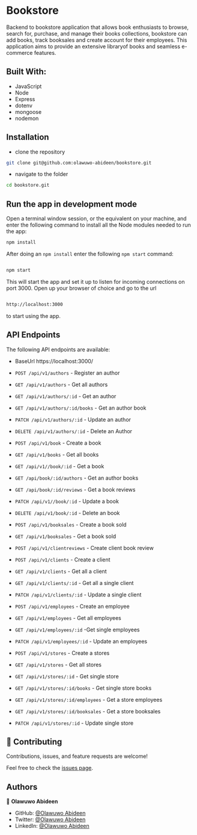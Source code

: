 # Bookstore

Backend to bookstore application that allows book enthusiasts to browse, search for, purchase, and manage their
books collections, bookstore can add books, track booksales and create account for their employees. This application aims to provide an extensive libraryof books and seamless e-commerce features.

## Built With:

- JavaScript
- Node
- Express
- dotenv
- mongoose
- nodemon

## Installation

- clone the repository

```sh
git clone git@github.com:olawuwo-abideen/bookstore.git
```

- navigate to the folder

```sh
cd bookstore.git
```

## Run the app in development mode

Open a terminal window session, or the equivalent on your machine, and enter the following command to install all the
Node modules needed to run the app:

```sh
npm install
```

After doing an `npm install` enter the following `npm start` command:

```sh

npm start

```

This will start the app and set it up to listen for incoming connections on port 3000. Open up your browser of choice
and go to the url

```sh

http://localhost:3000

```

to start using the app.

## API Endpoints

The following API endpoints are available:

- BaseUrl https://localhost:3000/

- `POST /api/v1/authors` - Register an author
- `GET /api/v1/authors` - Get all authors
- `GET /api/v1/authors/:id` - Get an author
- `GET /api/v1/authors/:id/books` - Get an author book
- `PATCH /api/v1/authors/:id` - Update an author
- `DELETE /api/v1/authors/:id` - Delete an Author

- `POST /api/v1/book` - Create a book
- `GET /api/v1/books` - Get all books
- `GET /api/v1//book/:id` - Get a book
- `GET /api/book/:id/authors` - Get an author books
- `GET /api/book/:id/reviews` - Get a book reviews
- `PATCH /api/v1//book/:id` - Update a book
- `DELETE /api/v1/book/:id` - Delete an book

- `POST /api/v1/booksales` - Create a book sold
- `GET /api/v1/booksales` - Get a book sold

- `POST /api/v1/clientreviews` - Create client book review

- `POST /api/v1/clients` - Create a client
- `GET /api/v1/clients` - Get all a client
- `GET /api/v1/clients/:id` - Get all a single client
- `PATCH /api/v1/clients/:id` - Update a single client

- `POST /api/v1/employees` - Create an employee
- `GET /api/v1/employees` - Get all employees
- `GET /api/v1/employees/:id` -Get single employees
- `PATCH /api/v1/employees/:id` - Update an employees

- `POST /api/v1/stores` - Create a stores
- `GET /api/v1/stores` - Get all stores
- `GET /api/v1/stores/:id` - Get single store
- `GET /api/v1/stores/:id/books` - Get single store books
- `GET /api/v1/stores/:id/employees` - Get a store employees
- `GET /api/v1/stores/:id/booksales` - Get a store booksales
- `PATCH /api/v1/stores/:id` - Update single store

## 🤝 Contributing

Contributions, issues, and feature requests are welcome!

Feel free to check the [issues page](https://github.com/olawuwo-abideen/bookstore/issues).

## Authors

👤 **Olawuwo Abideen**

- GitHub: [@Olawuwo Abideen](https://github.com/olawuwo-abideen)
- Twitter: [@Olawuwo Abideen](https://twitter.com/olawuwo_abideen)
- LinkedIn: [@Olawuwo Abideen](https://www.linkedin.com/in/olawuwo-abideen/)
